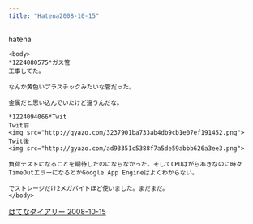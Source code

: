 ```yaml
---
title: "Hatena2008-10-15"
---
```


hatena

```
<body>
*1224080575*ガス管
工事してた。

なんか黄色いプラスチックみたいな管だった。

金属だと思い込んでいたけど違うんだな。

*1224094066*Twit
Twit前
<img src="http://gyazo.com/3237901ba733ab4db9cb1e07ef191452.png">
Twit後
<img src="http://gyazo.com/ad93351c5388f7a5de59abbb626a3ee3.png">

負荷テストになることを期待したのにならなかった。そしてCPUはがらあきなのに時々TimeOutエラーになるとかGoogle App Engineはよくわからない。

でストレージだけ2メガバイトほど使いました。まだまだ。
</body>
```


[はてなダイアリー 2008-10-15](https://nishiohirokazu.hatenadiary.org/archive/2008/10/15)
